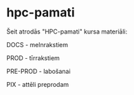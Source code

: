 # hpc-pamati

Šeit atrodās "HPC-pamati" kursa materiāli: 

DOCS - melnrakstiem

PROD - tīrrakstiem

PRE-PROD - labošanai

PIX - attēli preprodam
